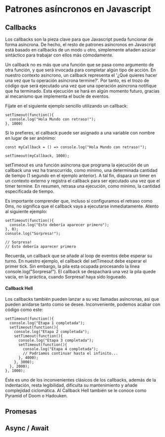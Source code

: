 # Patrones asíncronos en Javascript
## Callbacks
Los callbacks son la pieza clave para que Javascript pueda funcionar de forma asíncrona. De hecho, el resto de patrones asíncronos en Javascript está basado en callbacks de un modo u otro, simplemente añaden azúcar sintáctico para trabajar con ellos más cómodamente.

Un callback no es más que una función que se pasa como argumento de otra función, y que será invocada para completar algún tipo de acción. En nuestro contexto asíncrono, un callback representa el '¿Qué quieres hacer una vez que tu operación asíncrona termine?'. Por tanto, es el trozo de código que será ejecutado una vez que una operación asíncrona notifique que ha terminado. Esta ejecución se hará en algún momento futuro, gracias al mecanismo que implementa el bucle de eventos.

Fíjate en el siguiente ejemplo sencillo utilizando un callback:

    setTimeout(function(){
      console.log("Hola Mundo con retraso!");
    }, 1000)

Si lo prefieres, el callback puede ser asignado a una variable con nombre en lugar de ser anónimo:

    const myCallback = () => console.log("Hola Mundo con retraso!");
	
    setTimeout(myCallback, 1000);

setTimeout es una función asíncrona que programa la ejecución de un callback una vez ha transcurrido, como mínimo, una determinada cantidad de tiempo (1 segundo en el ejemplo anterior). A tal fin, dispara un timer en un contexto externo y registra el callback para ser ejecutado una vez que el timer termine. En resumen, retrasa una ejecución, como mínimo, la cantidad especificada de tiempo.

Es importante comprender que, incluso si configuramos el retraso como 0ms, no significa que el callback vaya a ejecutarse inmediatamente. Atento al siguiente ejemplo:

    setTimeout(function(){
      console.log("Esto debería aparecer primero");
    }, 0);
    console.log("Sorpresa!");
    
    // Sorpresa!
    // Esto debería aparecer primero

Recuerda, un callback que se añade al loop de eventos debe esperar su turno. En nuestro ejemplo, el callback del setTimeout debe esperar el primer tick. Sin embargo, la pila esta ocupada procesando la línea console.log("Sorpresa!"). El callback se despachará una vez la pila quede vacía, en la práctica, cuando Sorpresa! haya sido logueado.

#### Callback Hell

Los callbacks también pueden lanzar a su vez llamadas asíncronas, asi que pueden anidarse tanto como se desee. Inconveniente, podemos acabar con código como este:

    setTimeout(function(){
      console.log("Etapa 1 completada");
      setTimeout(function(){
        console.log("Etapa 2 completada");
        setTimeout(function(){
          console.log("Etapa 3 completada");
          setTimeout(function(){
            console.log("Etapa 4 completada");
            // Podríamos continuar hasta el infinito...
          }, 4000);
        }, 3000);
      }, 2000);
    }, 1000);

Éste es uno de los inconvenientes clásicos de los callbacks, además de la indentación, resta legibilidad, dificulta su mantenimiento y añade complejidad ciclomática. Al Callback Hell también se le conoce como Pyramid of Doom o Hadouken.

## Promesas

## Async / Await
